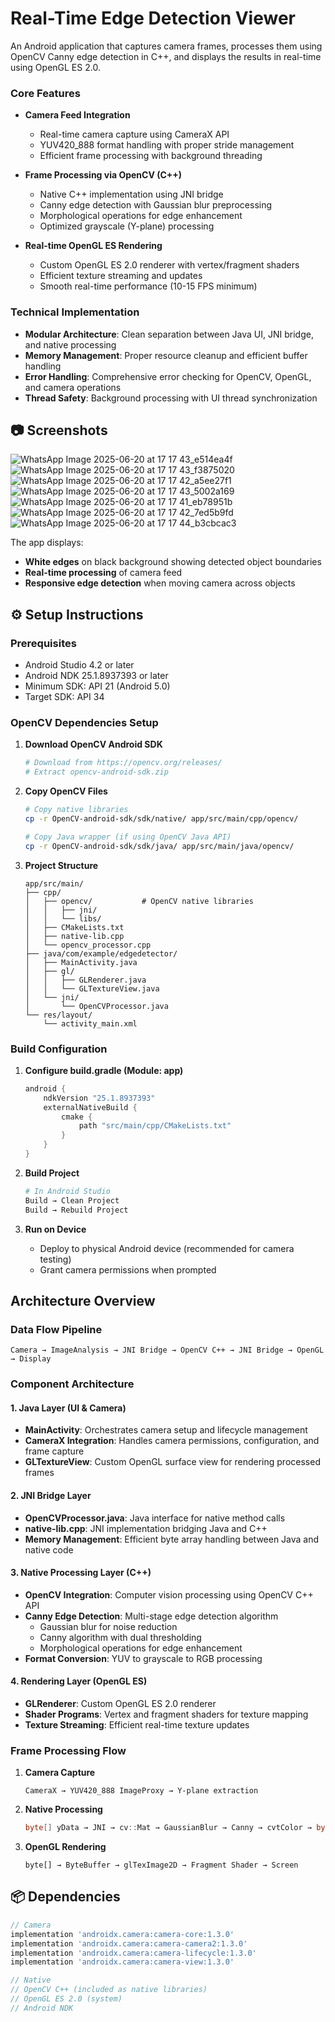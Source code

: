 # Real-Time Edge Detection Viewer

An Android application that captures camera frames, processes them using OpenCV Canny edge detection in C++, and displays the results in real-time using OpenGL ES 2.0.



### Core Features 
- **Camera Feed Integration**
  - Real-time camera capture using CameraX API
  - YUV420_888 format handling with proper stride management
  - Efficient frame processing with background threading

- **Frame Processing via OpenCV (C++)**
  - Native C++ implementation using JNI bridge
  - Canny edge detection with Gaussian blur preprocessing
  - Morphological operations for edge enhancement
  - Optimized grayscale (Y-plane) processing

- **Real-time OpenGL ES Rendering**
  - Custom OpenGL ES 2.0 renderer with vertex/fragment shaders
  - Efficient texture streaming and updates
  - Smooth real-time performance (10-15 FPS minimum)

### Technical Implementation
- **Modular Architecture**: Clean separation between Java UI, JNI bridge, and native processing
- **Memory Management**: Proper resource cleanup and efficient buffer handling
- **Error Handling**: Comprehensive error checking for OpenCV, OpenGL, and camera operations
- **Thread Safety**: Background processing with UI thread synchronization

## 📷 Screenshots
![WhatsApp Image 2025-06-20 at 17 17 43_e514ea4f](https://github.com/user-attachments/assets/ffc470ed-2ecb-45c3-8c0a-b005323cd1f9)
![WhatsApp Image 2025-06-20 at 17 17 43_f3875020](https://github.com/user-attachments/assets/378d9faf-70f2-443e-a651-a832b3f8a0c1)
![WhatsApp Image 2025-06-20 at 17 17 42_a5ee27f1](https://github.com/user-attachments/assets/ba031912-490e-4c8c-b757-2a1183738f5b)
![WhatsApp Image 2025-06-20 at 17 17 43_5002a169](https://github.com/user-attachments/assets/6dae64a4-190c-4bf6-a76a-29bd321f9035)
![WhatsApp Image 2025-06-20 at 17 17 41_eb78951b](https://github.com/user-attachments/assets/ef1f0f12-fc8f-4e98-8219-bfab73053ec5)
![WhatsApp Image 2025-06-20 at 17 17 42_7ed5b9fd](https://github.com/user-attachments/assets/3adb79ff-0df2-4172-b812-de8bb3406faa)
![WhatsApp Image 2025-06-20 at 17 17 44_b3cbcac3](https://github.com/user-attachments/assets/7ac02a02-93c7-4f37-974d-079353644dc1)








The app displays:
- **White edges** on black background showing detected object boundaries
- **Real-time processing** of camera feed
- **Responsive edge detection** when moving camera across objects

## ⚙ Setup Instructions

### Prerequisites
- Android Studio 4.2 or later
- Android NDK 25.1.8937393 or later
- Minimum SDK: API 21 (Android 5.0)
- Target SDK: API 34

### OpenCV Dependencies Setup

1. **Download OpenCV Android SDK**
   ```bash
   # Download from https://opencv.org/releases/
   # Extract opencv-android-sdk.zip
   ```

2. **Copy OpenCV Files**
   ```bash
   # Copy native libraries
   cp -r OpenCV-android-sdk/sdk/native/ app/src/main/cpp/opencv/
   
   # Copy Java wrapper (if using OpenCV Java API)
   cp -r OpenCV-android-sdk/sdk/java/ app/src/main/java/opencv/
   ```

3. **Project Structure**
   ```
   app/src/main/
   ├── cpp/
   │   ├── opencv/           # OpenCV native libraries
   │   │   ├── jni/
   │   │   └── libs/
   │   ├── CMakeLists.txt
   │   ├── native-lib.cpp
   │   └── opencv_processor.cpp
   ├── java/com/example/edgedetector/
   │   ├── MainActivity.java
   │   ├── gl/
   │   │   ├── GLRenderer.java
   │   │   └── GLTextureView.java
   │   └── jni/
   │       └── OpenCVProcessor.java
   └── res/layout/
       └── activity_main.xml
   ```

### Build Configuration

1. **Configure build.gradle (Module: app)**
   ```gradle
   android {
       ndkVersion "25.1.8937393"
       externalNativeBuild {
           cmake {
               path "src/main/cpp/CMakeLists.txt"
           }
       }
   }
   ```

2. **Build Project**
   ```bash
   # In Android Studio
   Build → Clean Project
   Build → Rebuild Project
   ```

3. **Run on Device**
   - Deploy to physical Android device (recommended for camera testing)
   - Grant camera permissions when prompted



## Architecture Overview

### Data Flow Pipeline
```
Camera → ImageAnalysis → JNI Bridge → OpenCV C++ → JNI Bridge → OpenGL → Display
```

### Component Architecture

#### 1. **Java Layer (UI & Camera)**
- **MainActivity**: Orchestrates camera setup and lifecycle management
- **CameraX Integration**: Handles camera permissions, configuration, and frame capture
- **GLTextureView**: Custom OpenGL surface view for rendering processed frames

#### 2. **JNI Bridge Layer**
- **OpenCVProcessor.java**: Java interface for native method calls
- **native-lib.cpp**: JNI implementation bridging Java and C++
- **Memory Management**: Efficient byte array handling between Java and native code

#### 3. **Native Processing Layer (C++)**
- **OpenCV Integration**: Computer vision processing using OpenCV C++ API
- **Canny Edge Detection**: Multi-stage edge detection algorithm
  - Gaussian blur for noise reduction
  - Canny algorithm with dual thresholding
  - Morphological operations for edge enhancement
- **Format Conversion**: YUV to grayscale to RGB processing

#### 4. **Rendering Layer (OpenGL ES)**
- **GLRenderer**: Custom OpenGL ES 2.0 renderer
- **Shader Programs**: Vertex and fragment shaders for texture mapping
- **Texture Streaming**: Efficient real-time texture updates

### Frame Processing Flow

1. **Camera Capture**
   ```
   CameraX → YUV420_888 ImageProxy → Y-plane extraction
   ```

2. **Native Processing**
   ```java
   byte[] yData → JNI → cv::Mat → GaussianBlur → Canny → cvtColor → byte[]
   ```

3. **OpenGL Rendering**
   ```
   byte[] → ByteBuffer → glTexImage2D → Fragment Shader → Screen
   ```


## 📦 Dependencies

```gradle
// Camera
implementation 'androidx.camera:camera-core:1.3.0'
implementation 'androidx.camera:camera-camera2:1.3.0'
implementation 'androidx.camera:camera-lifecycle:1.3.0'
implementation 'androidx.camera:camera-view:1.3.0'

// Native
// OpenCV C++ (included as native libraries)
// OpenGL ES 2.0 (system)
// Android NDK
```



